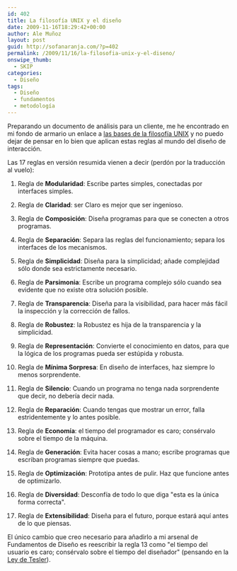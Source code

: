 ```yaml
---
id: 402
title: La filosofía UNIX y el diseño
date: 2009-11-16T18:29:42+00:00
author: Ale Muñoz
layout: post
guid: http://sofanaranja.com/?p=402
permalink: /2009/11/16/la-filosofia-unix-y-el-diseno/
onswipe_thumb:
  - SKIP
categories:
  - Diseño
tags:
  - Diseño
  - fundamentos
  - metodología
---
```

Preparando un documento de análisis para un cliente, me he encontrado en mi fondo de armario un enlace a [las bases de la filosofía UNIX](http://www.faqs.org/docs/artu/ch01s06.html) y no puedo dejar de pensar en lo bien que aplican estas reglas al mundo del diseño de interacción.

Las 17 reglas en versión resumida vienen a decir (perdón por la traducción al vuelo):

1. Regla de **Modularidad**: Escribe partes simples, conectadas por interfaces simples.

2. Regla de **Claridad**: ser Claro es mejor que ser ingenioso.

3. Regla de **Composición**: Diseña programas para que se conecten a otros programas.

4. Regla de **Separación**: Separa las reglas del funcionamiento; separa los interfaces de los mecanismos.

5. Regla de **Simplicidad**: Diseña para la simplicidad; añade complejidad sólo donde sea estrictamente necesario.

6. Regla de **Parsimonia**: Escribe un programa complejo sólo cuando sea evidente que no existe otra solución posible.

7. Regla de **Transparencia**: Diseña para la visibilidad, para hacer más fácil la inspección y la corrección de fallos.

8. Regla de **Robustez**: la Robustez es hija de la transparencia y la simplicidad.

9. Regla de **Representación**: Convierte el conocimiento en datos, para que la lógica de los programas pueda ser estúpida y robusta.

10. Regla de **Mínima Sorpresa**: En diseño de interfaces, haz siempre lo menos sorprendente.

11. Regla de **Silencio**: Cuando un programa no tenga nada sorprendente que decir, no debería decir nada.

12. Regla de **Reparación**: Cuando tengas que mostrar un error, falla estridentemente y lo antes posible.

13. Regla de **Economía**: el tiempo del programador es caro; consérvalo sobre el tiempo de la máquina.

14. Regla de **Generación**: Evita hacer cosas a mano; escribe programas que escriban programas siempre que puedas.

15. Regla de **Optimización**: Prototipa antes de pulir. Haz que funcione antes de optimizarlo.

16. Regla de **Diversidad**: Desconfía de todo lo que diga "esta es la única forma correcta".

17. Regla de **Extensibilidad**: Diseña para el futuro, porque estará aquí antes de lo que piensas.

El único cambio que creo necesario para añadirlo a mi arsenal de Fundamentos de Diseño es reescribir la regla 13 como "el tiempo del usuario es caro; consérvalo sobre el tiempo del diseñador" (pensando en la [Ley de Tesler](http://sofanaranja.com/2009/11/10/la-ley-de-la-conservacion-de-la-complejidad-de-tesler/)).